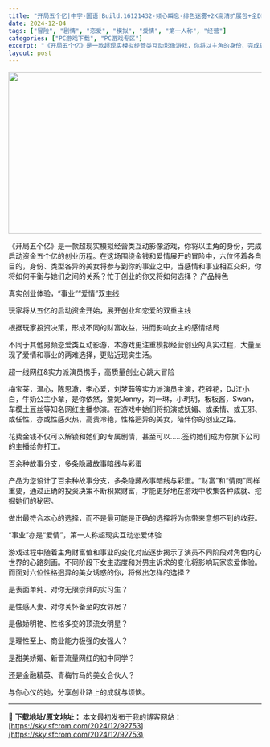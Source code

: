 ```yaml
---
title: "开局五个亿|中字-国语|Build.16121432-倾心瞬息-绯色迷雾+2K高清扩展包+全DLC|解压即撸|"
date: 2024-12-04
tags: ["冒险", "剧情", "恋爱", "模拟", "爱情", "第一人称", "经营"]
categories: ["PC游戏下载", "PC游戏专区"]
excerpt: "《开局五个亿》是一款超现实模拟经营类互动影像游戏，你将以主角的身份，完成启动资金五个亿的创业历程。在这场围绕金钱和爱情展开的冒险中，六位怀着各自目的，身份、类型各异的美女将参与到你的事业之中，当感情和事业相互交织，你将如何平衡与她们之间的关系？忙于创业的你又将如何选择？ 产品特色 真实创业体验，“事&hellip;"
layout: post
---
```


<img class="aligncenter size-full wp-image-92729" src="https://sky.sfcrom.com/wp-content/uploads/2024/12/2024120408055671.webp" alt="" width="570" height="321" />

《开局五个亿》是一款超现实模拟经营类互动影像游戏，你将以主角的身份，完成启动资金五个亿的创业历程。在这场围绕金钱和爱情展开的冒险中，六位怀着各自目的，身份、类型各异的美女将参与到你的事业之中，当感情和事业相互交织，你将如何平衡与她们之间的关系？忙于创业的你又将如何选择？
产品特色

真实创业体验，“事业”“爱情”双主线

玩家将从五亿的启动资金开始，展开创业和恋爱的双重主线

根据玩家投资决策，形成不同的财富收益，进而影响女主的感情结局

不同于其他男频恋爱类互动影游，本游戏更注重模拟经营创业的真实过程，大量呈现了爱情和事业的两难选择，更贴近现实生活。

超一线网红&amp;实力派演员携手，高质量创业心跳大冒险

梅宝莱，温心，陈思澈，李心爱，刘梦茹等实力派演员主演，花碎花，DJ江小白，牛奶公主小章，是你依然，詹妮Jenny，刘一琳，小玥玥，板板酱，Swan，车模土豆丝等知名网红主播参演。在游戏中她们将扮演或妩媚、或柔情、或无邪、或任性，亦或性感火热，高贵冷艳，性格迥异的美女，陪伴你的创业之路。

花费金钱不仅可以解锁和她们的专属剧情，甚至可以……签约她们成为你旗下公司的主播给你打工。

百余种故事分支，多条隐藏故事暗线与彩蛋

产品为您设计了百余种故事分支，多条隐藏故事暗线与彩蛋。“财富”和“情商”同样重要，通过正确的投资决策不断积累财富，才能更好地在游戏中收集各种成就、挖掘她们的秘密。

做出最符合本心的选择，而不是最可能是正确的选择将为你带来意想不到的收获。

“事业”亦是“爱情”，第一人称超现实互动恋爱体验

游戏过程中随着主角财富值和事业的变化对应逐步揭示了演员不同阶段对角色内心世界的心路刻画。不同阶段下女主态度和对男主诉求的变化将影响玩家恋爱体验。而面对六位性格迥异的美女诱惑的你，将做出怎样的选择？

是表面单纯、对你无限崇拜的实习生？

是性感人妻、对你关怀备至的女邻居？

是傲娇明艳、性格多变的顶流女明星？

是理性至上、商业能力极强的女强人？

是甜美娇媚、新晋流量网红的初中同学？

还是金融精英、青梅竹马的美女合伙人？

与你心仪的她，分享创业路上的成就与烦恼。

---
📖 **下载地址/原文地址：** 本文最初发布于我的博客网站：[https://sky.sfcrom.com/2024/12/92753](https://sky.sfcrom.com/2024/12/92753)
